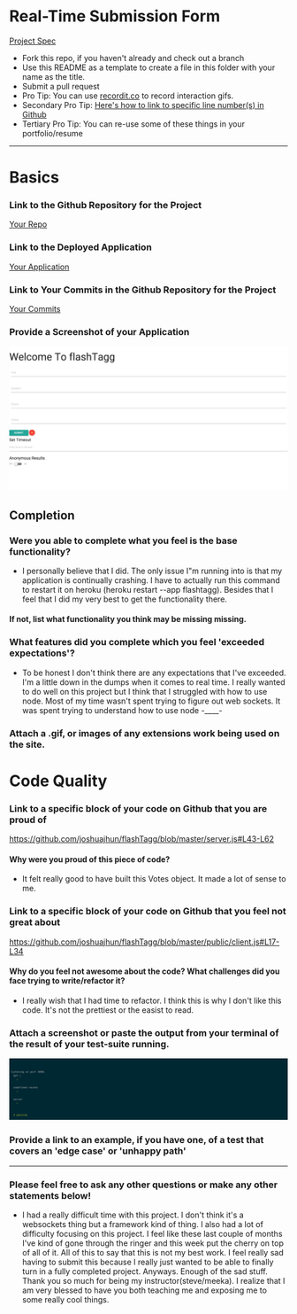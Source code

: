 # Real-Time Submission Form
[Project Spec](https://github.com/turingschool/curriculum/blob/master/source/projects/real_time.markdown)

* Fork this repo, if you haven't already and check out a branch
* Use this README as a template to create a file in this folder with your name as the title.
* Submit a pull request
* Pro Tip: You can use [recordit.co](http://recordit.co/) to record interaction gifs.
* Secondary Pro Tip: [Here's how to link to specific line number(s) in Github](http://stackoverflow.com/questions/23821235/how-to-link-to-specific-line-number-on-github)
* Tertiary Pro Tip: You can re-use some of these things in your portfolio/resume

------

# Basics

### Link to the Github Repository for the Project
[Your Repo](https://github.com/joshuajhun/flashTagg)

### Link to the Deployed Application
[Your Application](flashtagg.herokuapp.com)

### Link to Your Commits in the Github Repository for the Project
[Your Commits](https://github.com/joshuajhun/flashTagg/commits/master)

### Provide a Screenshot of your Application
![app](images/real-sad-time-jhun.png)

## Completion

### Were you able to complete what you feel is the base functionality?
* I personally believe that I did. The only issue I"m running into is that my application is continually crashing. I have to actually run this command to restart it on heroku (heroku restart --app  flashtagg). Besides that I feel that I did my very best to get the functionality there.
#### If not, list what functionality you think may be missing missing.

### What features did you complete which you feel 'exceeded expectations'?
* To be honest I don't think there are any expectations that I've exceeded. I'm a little down in the dumps when it comes to real time. I really wanted to do well on this project but I think that I struggled with how to use node. Most of my time wasn't spent trying to figure out web sockets. It was spent trying to understand how to use node -____-
### Attach a .gif, or images of any extensions work being used on the site.

# Code Quality

### Link to a specific block of your code on Github that you are proud of
https://github.com/joshuajhun/flashTagg/blob/master/server.js#L43-L62
#### Why were you proud of this piece of code?
* It felt really good to have built this Votes object. It made a lot of sense to me.
### Link to a specific block of your code on Github that you feel not great about
https://github.com/joshuajhun/flashTagg/blob/master/public/client.js#L17-L34
#### Why do you feel not awesome about the code? What challenges did you face trying to write/refactor it?
* I really wish that I had time to refactor. I think this is why I don't like this code. It's not the prettiest or the easist to read.
### Attach a screenshot or paste the output from your terminal of the result of your test-suite running.
![app](images/test-jhun.png)
### Provide a link to an example, if you have one, of a test that covers an 'edge case' or 'unhappy path'

-----

### Please feel free to ask any other questions or make any other statements below!
* I had a really difficult time with this project. I don't think it's a websockets thing but a framework kind of thing. I also had a lot of difficulty focusing on this project. I feel like these last couple of months I've kind of gone through the ringer and this week put the cherry on top of all of it. All of this to say that this is not my best work. I feel really sad having to submit this because I really just wanted to be able to finally turn in a fully completed project. Anyways. Enough of the sad stuff. Thank you so much for being my instructor(steve/meeka). I realize that I am very blessed to have you both teaching me and exposing me to some really cool things.
